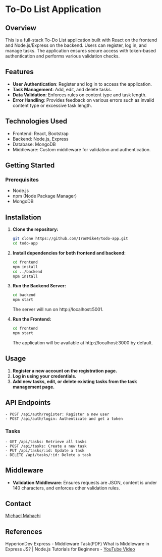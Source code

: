 # To-Do List Application

## Overview

This is a full-stack To-Do List application built with React on the frontend and Node.js/Express on the backend. Users can register, log in, and manage tasks. The application ensures secure access with token-based authentication and performs various validation checks.

## Features

- **User Authentication**: Register and log in to access the application.
- **Task Management**: Add, edit, and delete tasks.
- **Data Validation**: Enforces rules on content type and task length.
- **Error Handling**: Provides feedback on various errors such as invalid content type or excessive task length.

## Technologies Used

- Frontend: React, Bootstrap
- Backend: Node.js, Express
- Database: MongoDB
- Middleware: Custom middleware for validation and authentication.

## Getting Started

### Prerequisites

- Node.js
- npm (Node Package Manager)
- MongoDB

## Installation

1. **Clone the repository:**

   ```bash
   git clone https://github.com/IronMike4/todo-app.git
   cd todo-app
   ```

2. **Install dependencies for both frontend and backend:**

   ```bash
   cd frontend
   npm install
   cd ../backend
   npm install
   ```

3. **Run the Backend Server:**

   ```bash
   cd backend
   npm start
   ```

   The server will run on http://localhost:5001.

4. **Run the Frontend:**
   ```bash
   cd frontend
   npm start
   ```
   The application will be available at http://localhost:3000 by default.

## Usage

1. **Register a new account on the registration page.**
2. **Log in using your credentials.**
3. **Add new tasks, edit, or delete existing tasks from the task management page.**

## API Endpoints

    - POST /api/auth/register: Register a new user
    - POST /api/auth/login: Authenticate and get a token

### Tasks

    - GET /api/tasks: Retrieve all tasks
    - POST /api/tasks: Create a new task
    - PUT /api/tasks/:id: Update a task
    - DELETE /api/tasks/:id: Delete a task

## Middleware

- **Validation Middleware**: Ensures requests are JSON, content is under 140 characters, and enforces other validation rules.

## Contact

[Michael Mahachi](mikhach@gmail.com)

## References

HyperionDev Express - Middleware Task(PDF)
What is Middleware in Express JS? | Node.js Tutorials for Beginners - [YouTube Video](https://www.youtube.com/watch?v=y18ubz7gOsQ)
